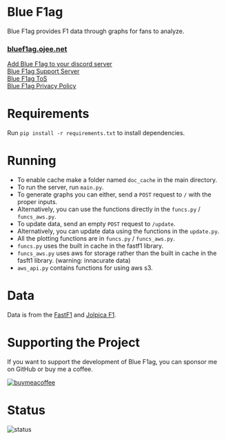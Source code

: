 # Blue F1ag

Blue F1ag provides F1 data through graphs for fans to analyze.

### [bluef1ag.ojee.net](https://bluef1ag.ojee.net)

[Add Blue F1ag to your discord server](https://discord.com/oauth2/authorize?client_id=892359806898303036&permissions=534723947584&scope=bot)  
[Blue F1ag Support Server](https://discord.com/invite/uXY5Va4Jbb)  
[Blue F1ag ToS](https://bluef1ag.ojee.net/tos)  
[Blue F1ag Privacy Policy](https://bluef1ag.ojee.net/priv)  

# Requirements

Run `pip install -r requirements.txt` to install dependencies.

# Running

- To enable cache make a folder named `doc_cache` in the main directory.
- To run the server, run `main.py`.
- To generate graphs you can either, send a `POST` request to `/` with the proper inputs.
- Alternatively, you can use the functions directly in the `funcs.py` / `funcs_aws.py`.
- To update data, send an empty `POST` request to `/update`.
- Alternatively, you can update data using the functions in the `update.py`.
- All the plotting functions are in `funcs.py` / `funcs_aws.py`.
- `funcs.py` uses the built in cache in the fastf1 library.
- `funcs_aws.py` uses aws for storage rather than the built in cache in the fasft1 library. (warning: innacurate data)
- `aws_api.py` contains functions for using aws s3.

# Data

Data is from the [FastF1](https://github.com/theOehrly/Fast-F1) and [Jolpica F1](https://github.com/jolpica/jolpica-f1).

# Supporting the Project

If you want to support the development of Blue F1ag, you can sponsor me on GitHub or buy me a coffee.

<a href="https://www.buymeacoffee.com/ojee">
  <img alt="buymeacoffee" title="Buy me a coffee" src="https://img.shields.io/badge/buy_me_a_coffee-FFE01A?style=for-the-badge&logo=buymeacoffee&logoColor=black"/></a>

# Status

<img alt='status' title='Status' src='https://custom-icon-badges.demolab.com/badge/-server%20status:%20OFFLINE-aa0000?style=for-the-badge&logo=server&logoColor=white'/>

